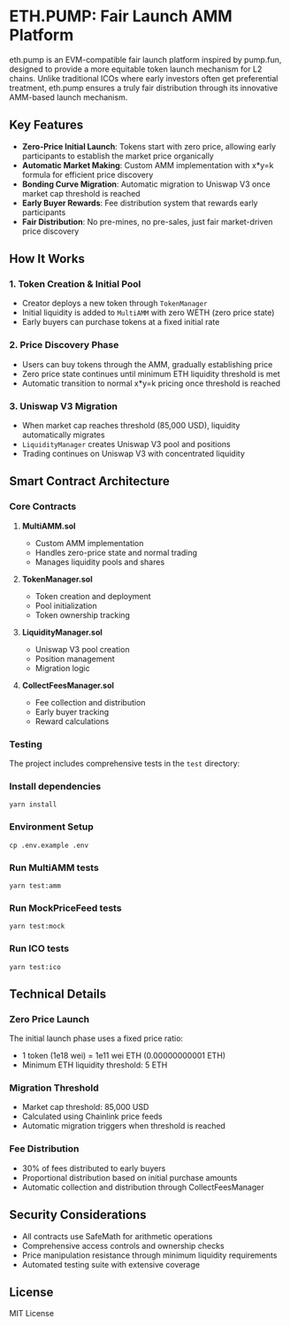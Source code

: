 # ETH.PUMP: Fair Launch AMM Platform

eth.pump is an EVM-compatible fair launch platform inspired by pump.fun, designed to provide a more equitable token launch mechanism for L2 chains. Unlike traditional ICOs where early investors often get preferential treatment, eth.pump ensures a truly fair distribution through its innovative AMM-based launch mechanism.

## Key Features

- **Zero-Price Initial Launch**: Tokens start with zero price, allowing early participants to establish the market price organically
- **Automatic Market Making**: Custom AMM implementation with x*y=k formula for efficient price discovery
- **Bonding Curve Migration**: Automatic migration to Uniswap V3 once market cap threshold is reached
- **Early Buyer Rewards**: Fee distribution system that rewards early participants
- **Fair Distribution**: No pre-mines, no pre-sales, just fair market-driven price discovery

## How It Works

### 1. Token Creation & Initial Pool
- Creator deploys a new token through `TokenManager`
- Initial liquidity is added to `MultiAMM` with zero WETH (zero price state)
- Early buyers can purchase tokens at a fixed initial rate

### 2. Price Discovery Phase
- Users can buy tokens through the AMM, gradually establishing price
- Zero price state continues until minimum ETH liquidity threshold is met
- Automatic transition to normal x*y=k pricing once threshold is reached

### 3. Uniswap V3 Migration
- When market cap reaches threshold (85,000 USD), liquidity automatically migrates
- `LiquidityManager` creates Uniswap V3 pool and positions
- Trading continues on Uniswap V3 with concentrated liquidity

## Smart Contract Architecture

### Core Contracts

1. **MultiAMM.sol**
   - Custom AMM implementation
   - Handles zero-price state and normal trading
   - Manages liquidity pools and shares

2. **TokenManager.sol**
   - Token creation and deployment
   - Pool initialization
   - Token ownership tracking

3. **LiquidityManager.sol**
   - Uniswap V3 pool creation
   - Position management
   - Migration logic

4. **CollectFeesManager.sol**
   - Fee collection and distribution
   - Early buyer tracking
   - Reward calculations

### Testing

The project includes comprehensive tests in the `test` directory:

### Install dependencies
```
yarn install
```

### Environment Setup

```
cp .env.example .env
```

### Run MultiAMM tests
```
yarn test:amm
```

### Run MockPriceFeed tests
```
yarn test:mock
```

### Run ICO tests
```
yarn test:ico
```

## Technical Details

### Zero Price Launch
The initial launch phase uses a fixed price ratio:
- 1 token (1e18 wei) = 1e11 wei ETH (0.00000000001 ETH)
- Minimum ETH liquidity threshold: 5 ETH

### Migration Threshold
- Market cap threshold: 85,000 USD
- Calculated using Chainlink price feeds
- Automatic migration triggers when threshold is reached

### Fee Distribution
- 30% of fees distributed to early buyers
- Proportional distribution based on initial purchase amounts
- Automatic collection and distribution through CollectFeesManager

## Security Considerations

- All contracts use SafeMath for arithmetic operations
- Comprehensive access controls and ownership checks
- Price manipulation resistance through minimum liquidity requirements
- Automated testing suite with extensive coverage

## License

MIT License
